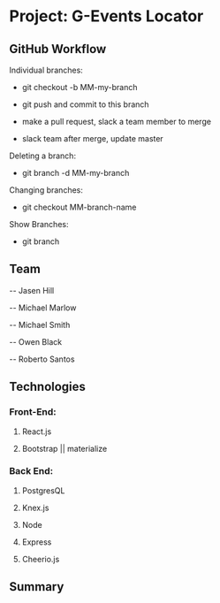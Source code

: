 # Project: G-Events Locator

## GitHub Workflow

Individual branches:

- git checkout -b MM-my-branch

- git push and commit to this branch

- make a pull request, slack a team member to merge

- slack team after merge, update master

Deleting a branch:

- git branch -d MM-my-branch

Changing branches:

- git checkout MM-branch-name

Show Branches:

- git branch



## Team

-- Jasen Hill

-- Michael Marlow

-- Michael Smith

-- Owen Black

-- Roberto Santos

## Technologies

### Front-End:

1) React.js

2) Bootstrap || materialize

### Back End:

1) PostgresQL

2) Knex.js

3) Node

4) Express

5) Cheerio.js

## Summary
